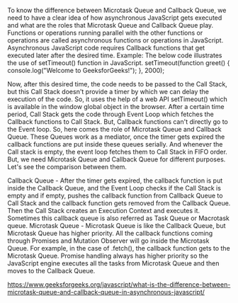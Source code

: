 To know the difference between Microtask Queue and Callback Queue, we need to have a clear idea of how asynchronous JavaScript gets executed and what are the roles that Microtask Queue and Callback Queue play.
Functions or operations running parallel with the other functions or operations are called asynchronous functions or operations in JavaScript. 
Asynchronous JavaScript code requires Callback functions that get executed later after the desired time.
Example: The below code illustrates the use of setTimeout() function in JavaScript.
setTimeout(function greet() {
    console.log("Welcome to GeeksforGeeks!");
}, 2000);

Now, after this desired time, the code needs to be passed to the Call Stack, but this Call Stack doesn't provide a timer by which we can delay the execution of the code. So, 
it uses the help of a web API setTimeout() which is available in the window global object in the browser. After a certain time period, Call Stack gets the code through Event 
Loop which fetches the Callback functions to Call Stack. But, Callback functions can't directly go to the Event loop.
So, here comes the role of Microtask Queue and Callback Queue. These Queues work as a mediator, once the timer gets expired the callback functions are put inside these 
queues serially. And whenever the Call stack is empty, the event loop fetches them to Call Stack in FIFO order.
But, we need Microtask Queue and Callback Queue for different purposes. Let's see the comparison between them.

Callback Queue -
After the timer gets expired, the callback function is put inside the Callback Queue, and the Event Loop checks if the Call Stack is empty and if empty, pushes the callback 
function from Callback Queue to Call Stack and the callback function gets removed from the Callback Queue. 
Then the Call Stack creates an Execution Context and executes it. Sometimes this callback queue is also referred as Task Queue or Macrotask queue.
Microtask Queue -
Microtask Queue is like the Callback Queue, but Microtask Queue has higher priority. All the callback functions coming through Promises and Mutation Observer will go inside the Microtask Queue. 
For example, in the case of .fetch(), the callback function gets to the Microtask Queue. 
Promise handling always has higher priority so the JavaScript engine executes all the tasks from Microtask Queue and then moves to the Callback Queue.


https://www.geeksforgeeks.org/javascript/what-is-the-difference-between-microtask-queue-and-callback-queue-in-asynchronous-javascript/